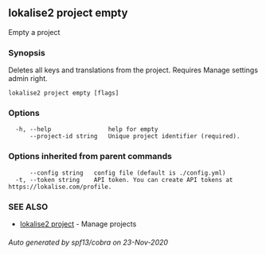 ## lokalise2 project empty

Empty a project

### Synopsis

Deletes all keys and translations from the project. Requires Manage settings admin right.

```
lokalise2 project empty [flags]
```

### Options

```
  -h, --help                help for empty
      --project-id string   Unique project identifier (required).
```

### Options inherited from parent commands

```
      --config string   config file (default is ./config.yml)
  -t, --token string    API token. You can create API tokens at https://lokalise.com/profile.
```

### SEE ALSO

* [lokalise2 project](lokalise2_project.md)	 - Manage projects

###### Auto generated by spf13/cobra on 23-Nov-2020
